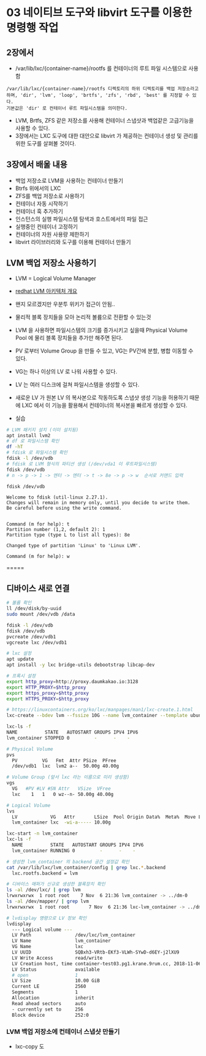 # 03 네이티브 도구와 libvirt 도구를 이용한 명령행 작업

## 2장에서
* /var/lib/lxc/{container-name}/rootfs 를 컨테이너의 루트 파일 시스템으로 사용함
```
/var/lib/lxc/{container-name}/rootfs 디렉토리의 하위 디렉토리를 백업 저장소라고 하며, 'dir', 'lvm', 'loop', 'brtfs', 'zfs', 'rbd', 'best' 를 지정할 수 있다.
기본값은 'dir' 로 컨테이너 루트 파일시스템을 의미한다.
```
* LVM, Brtfs, ZFS 같은 저장소를 사용해 컨테이너 스냅샷과 백업같은 고급기능을 사용할 수 있다.
* 3장에서는 LXC 도구에 대한 대안으로 libvirt 가 제공하는 컨테이너 생성 및 관리를 위한 도구를 살펴볼 것이다.

## 3장에서 배울 내용
* 백업 저장소로 LVM을 사용하는 컨테이너 만들기
* Btrfs 위에서의 LXC
* ZFS를 백업 저장소로 사용하기
* 컨테이너 자동 시작하기
* 컨테이너 훅 추가하기
* 인스턴스의 실행 파일시스템 탐색과 호스트에서의 파일 접근
* 실행중인 컨테이너 고정하기
* 컨테이너의 자원 사용량 제한하기
* libvirt 라이브러리와 도구를 이용해 컨테이너 만들기

## LVM 백업 저장소 사용하기
* LVM = Logical Volume Manager
* [redhat LVM 아키텍처 개요](https://access.redhat.com/documentation/ko-kr/red_hat_enterprise_linux/6/html/logical_volume_manager_administration/lvm_definition)
* 왠지 모르겠지만 우분투 위키가 접근이 안됨..
* 물리적 블록 장치들을 모아 논리적 볼륨으로 전환할 수 있는것
* LVM 을 사용하면 파일시스템의 크기를 증가시키고 싶을때 Physical Volume Pool 에 물리 블록 장치들을 추가만 해주면 된다.
* PV 로부터 Volume Group 을 만들 수 있고, VG는 PV간에 분할, 병합 이동할 수 있다.
* VG는 하나 이상의 LV 로 나워 사용할 수 있다.
* LV 는 여러 디스크에 걸쳐 파일시스템을 생성할 수 있다.
* 새로운 LV 가 원본 LV 의 복사본으로 작동하도록 스냅샷 생성 기능을 허용하기 때문에 LXC 에서 이 기능을 활용해서 컨테이너의 복사본을 빠르게 생성할 수 있다.

* 실습
```sh
# LVM 패키지 설치 (이미 설치됨)
apt install lvm2
# df 로 파일시스템 확인
df -hT
# fdisk 로 파일시스템 확인
fdisk -l /dev/vdb
# fdisk 로 LVM 형식의 파티션 생성 (/dev/vda1 이 루트파일시스템)
fdisk /dev/vdb
# n -> p -> 1 -> 엔터 -> 엔터 -> t -> 8e -> p -> w  순서로 커맨드 입력
```

```
fdisk /dev/vdb

Welcome to fdisk (util-linux 2.27.1).
Changes will remain in memory only, until you decide to write them.
Be careful before using the write command.


Command (m for help): t
Partition number (1,2, default 2): 1
Partition type (type L to list all types): 8e

Changed type of partition 'Linux' to 'Linux LVM'.

Command (m for help): w
```

=====

## 디바이스 새로 연결
```sh
# 볼륨 확인
ll /dev/disk/by-uuid
sudo mount /dev/vdb /data
```

```sh
fdisk -l /dev/vdb
fdisk /dev/vdb
pvcreate /dev/vdb1
vgcreate lxc /dev/vdb1

# lxc 설정
apt update
apt install -y lxc bridge-utils debootstrap libcap-dev

# 프록시 설정
export http_proxy=http://proxy.daumkakao.io:3128
export HTTP_PROXY=$http_proxy
export https_proxy=$http_proxy
export HTTPS_PROXY=$http_proxy

# https://linuxcontainers.org/ko/lxc/manpages/man1/lxc-create.1.html
lxc-create --bdev lvm --fssize 10G --name lvm_container --template ubuntu

lxc-ls -f
NAME          STATE   AUTOSTART GROUPS IPV4 IPV6
lvm_container STOPPED 0         -      -    -

# Physical Volume
pvs
  PV         VG   Fmt  Attr PSize  PFree
  /dev/vdb1  lxc  lvm2 a--  50.00g 40.00g

# Volume Group (앞서 lxc 라는 이름으로 미리 생성함)
vgs
  VG   #PV #LV #SN Attr   VSize  VFree
  lxc    1   1   0 wz--n- 50.00g 40.00g

# Logical Volume
lvs
  LV            VG   Attr       LSize  Pool Origin Data%  Meta%  Move Log Cpy%Sync Convert
  lvm_container lxc  -wi-a----- 10.00g

lxc-start -n lvm_container
lxc-ls -f
  NAME          STATE   AUTOSTART GROUPS IPV4 IPV6
  lvm_container RUNNING 0         -      -    -

# 생성한 lvm_container 의 backend 공간 설정값 확인
cat /var/lib/lxc/lvm_container/config | grep lxc.*.backend
  lxc.rootfs.backend = lvm

# 디바이스 매퍼가 신규로 생성한 블록장치 확인
ls -al /dev/lxc/ | grep lvm
lrwxrwxrwx  1 root root    7 Nov  6 21:36 lvm_container -> ../dm-0
ls -al /dev/mapper/ | grep lvm
lrwxrwxrwx  1 root root       7 Nov  6 21:36 lxc-lvm_container -> ../dm-0

# lvdisplay 명령으로 LV 정보 확인
lvdisplay
  --- Logical volume ---
  LV Path                /dev/lxc/lvm_container
  LV Name                lvm_container
  VG Name                lxc
  LV UUID                SQBxh3-VRtb-EKf3-VLWh-SYwD-d6EY-j2lXU9
  LV Write Access        read/write
  LV Creation host, time container-test03.pg1.krane.9rum.cc, 2018-11-06 21:35:50 +0900
  LV Status              available
  # open                 1
  LV Size                10.00 GiB
  Current LE             2560
  Segments               1
  Allocation             inherit
  Read ahead sectors     auto
  - currently set to     256
  Block device           252:0

```

### LVM 백업 저장소에 컨테이너 스냅샷 만들기
* lxc-copy 도
